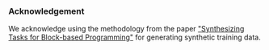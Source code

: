 ### Acknowledgement
We acknowledge using the methodology from the paper ["Synthesizing Tasks for Block-based Programming"](https://proceedings.neurips.cc/paper/2020/file/fd9dd764a6f1d73f4340d570804eacc4-Supplemental.pdf) for generating synthetic training data.
